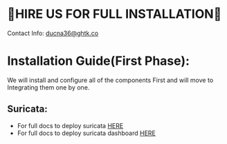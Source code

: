 # 🤝HIRE US FOR FULL INSTALLATION🤝

Contact Info: ducna36@ghtk.co
# Installation Guide(First Phase):
We will install and configure all of the components First and will move to Integrating them one by one.
## Suricata:
 - For full docs to deploy suricata [HERE](https://www.digitalocean.com/community/tutorials/how-to-install-suricata-on-ubuntu-20-04)
 - For full docs to deploy suricata dashboard [HERE](https://github.com/robcowart/synesis_lite_suricata)